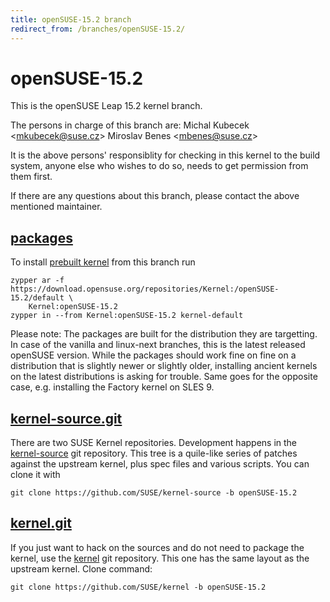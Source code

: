 ```yaml
---
title: openSUSE-15.2 branch
redirect_from: /branches/openSUSE-15.2/
---
```

# openSUSE-15.2
This is the openSUSE Leap 15.2 kernel branch.

The persons in charge of this branch are:
Michal Kubecek <[mkubecek@suse.cz](mailto:mkubecek@suse.cz?subject=openSUSE-15.2%20branch)>
Miroslav Benes <[mbenes@suse.cz](mailto:mbenes@suse.cz?subject=openSUSE-15.2%20branch)>

It is the above persons' responsiblity for checking in this kernel to
the build system, anyone else who wishes to do so, needs to get
permission from them first.

If there are any questions about this branch, please contact the above
mentioned maintainer.


## [packages](https://download.opensuse.org/repositories/Kernel:/openSUSE-15.2)
To install
[prebuilt kernel](https://download.opensuse.org/repositories/Kernel:/openSUSE-15.2)
from this branch run

```
zypper ar -f https://download.opensuse.org/repositories/Kernel:/openSUSE-15.2/default \
    Kernel:openSUSE-15.2
zypper in --from Kernel:openSUSE-15.2 kernel-default
```

Please note: The packages are built for the distribution they are
targetting. In case of the vanilla and linux-next branches, this is the
latest released openSUSE version. While the packages should work fine on
fine on a distribution that is slightly newer or slightly older,
installing ancient kernels on the latest distributions is asking for
trouble. Same goes for the opposite case, e.g. installing the Factory
kernel on SLES 9.

## [kernel-source.git](https://github.com/SUSE/kernel-source/tree/openSUSE-15.2)
There are two SUSE Kernel repositories. Development happens in the
[kernel-source](https://github.com/SUSE/kernel-source/tree/openSUSE-15.2)
git repository. This tree is a quile-like series of patches against the
upstream kernel, plus spec files and various scripts. You can clone it
with

```
git clone https://github.com/SUSE/kernel-source -b openSUSE-15.2
```

## [kernel.git](https://github.com/SUSE/kernel/tree/openSUSE-15.2)
If you just want to hack on the sources and do not need to package the
kernel, use the [kernel](https://github.com/SUSE/kernel/tree/openSUSE-15.2)
git repository. This one has the same layout as the upstream kernel. Clone
command:

```
git clone https://github.com/SUSE/kernel -b openSUSE-15.2
```


